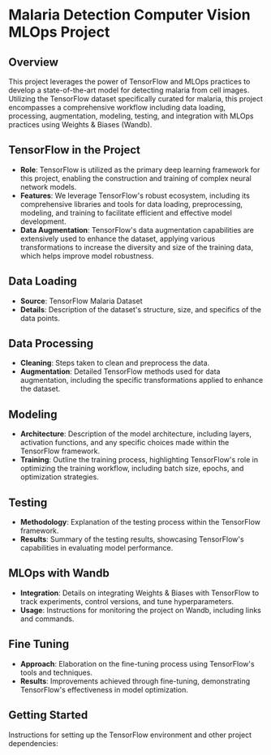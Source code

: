 # Malaria Detection Computer Vision MLOps Project

## Overview
This project leverages the power of TensorFlow and MLOps practices to develop a state-of-the-art model for detecting malaria from cell images. Utilizing the TensorFlow dataset specifically curated for malaria, this project encompasses a comprehensive workflow including data loading, processing, augmentation, modeling, testing, and integration with MLOps practices using Weights & Biases (Wandb).

## TensorFlow in the Project
- **Role**: TensorFlow is utilized as the primary deep learning framework for this project, enabling the construction and training of complex neural network models.
- **Features**: We leverage TensorFlow's robust ecosystem, including its comprehensive libraries and tools for data loading, preprocessing, modeling, and training to facilitate efficient and effective model development.
- **Data Augmentation**: TensorFlow's data augmentation capabilities are extensively used to enhance the dataset, applying various transformations to increase the diversity and size of the training data, which helps improve model robustness.

## Data Loading
- **Source**: TensorFlow Malaria Dataset
- **Details**: Description of the dataset's structure, size, and specifics of the data points.

## Data Processing
- **Cleaning**: Steps taken to clean and preprocess the data.
- **Augmentation**: Detailed TensorFlow methods used for data augmentation, including the specific transformations applied to enhance the dataset.

## Modeling
- **Architecture**: Description of the model architecture, including layers, activation functions, and any specific choices made within the TensorFlow framework.
- **Training**: Outline the training process, highlighting TensorFlow's role in optimizing the training workflow, including batch size, epochs, and optimization strategies.

## Testing
- **Methodology**: Explanation of the testing process within the TensorFlow framework.
- **Results**: Summary of the testing results, showcasing TensorFlow's capabilities in evaluating model performance.

## MLOps with Wandb
- **Integration**: Details on integrating Weights & Biases with TensorFlow to track experiments, control versions, and tune hyperparameters.
- **Usage**: Instructions for monitoring the project on Wandb, including links and commands.

## Fine Tuning
- **Approach**: Elaboration on the fine-tuning process using TensorFlow's tools and techniques.
- **Results**: Improvements achieved through fine-tuning, demonstrating TensorFlow's effectiveness in model optimization.

## Getting Started
Instructions for setting up the TensorFlow environment and other project dependencies:
